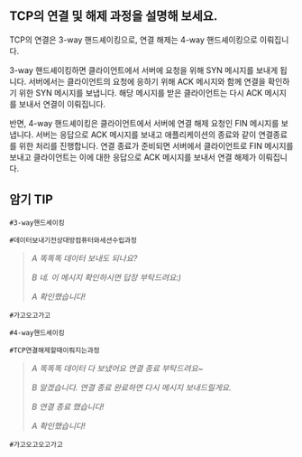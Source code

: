 ## TCP의 연결 및 해제 과정을 설명해 보세요.

TCP의 연결은 3-way 핸드셰이킹으로, 연결 해제는 4-way 핸드셰이킹으로 이뤄집니다.

3-way 핸드셰이킹하면 클라이언트에서 서버에 요청을 위해 SYN 메시지를 보내게 됩니다. 서버에서는 클라이언트의 요청에 응하기 위해 ACK 메시지와 함께 연결을 확인하기 위한 SYN 메시지를 보냅니다. 해당 메시지를 받은 클라이언트는 다시 ACK 메시지를 보내서 연결이 이뤄집니다.

반면, 4-way 핸드셰이킹은 클라이언트에서 서버에 연결 해제 요청인 FIN 메시지를 보냅니다. 서버는 응답으로 ACK 메시지를 보내고 애플리케이션의 종료와 같이 연결종료를 위한 처리를 진행합니다. 연결 종료가 준비되면 서버에서 클라이언트로 FIN 메시지를 보내고 클라이언트는 이에 대한 응답으로 ACK 메시지를 보내서 연결 해제가 이뤄집니다.

## 암기 TIP

`#3-way핸드셰이킹`

`#데이터보내기전상대방컴퓨터와세션수립과정`

> _A 똑똑똑 데이터 보내도 되나요?_
>
> _B 네. 이 메시지 확인하시면 답장 부탁드려요:)_
>
> _A 확인했습니다!_

`#가고오고가고`

`#4-way핸드셰이킹`

`#TCP연결해제할때이뤄지는과정`

> _A 똑똑똑 데이터 다 보냈어요 연결 종료 부탁드려요~_
>
> _B 알겠습니다. 연결 종료 완료하면 다시 메시지 보내드릴게요._
>
> _B 연결 종료 했습니다!_
>
> _A 확인했습니다!_

`#가고오고오고가고`
